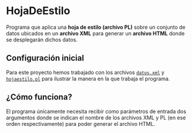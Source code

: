 # HojaDeEstilo
Programa que aplica una **hoja de estilo (archivo PL)** sobre un conjunto de datos ubicados en un **archivo XML** para generar un **archivo HTML** donde se desplegarán dichos datos.

## Configuración inicial
Para este proyecto hemos trabajado con los archivos [`datos.xml`](https://github.com/lecas93/HojaDeEstilo/blob/master/datos.xml) y 
[`hojaestilo.pl`](https://github.com/lecas93/HojaDeEstilo/blob/master/hojaestilo.pl) para ilustrar la manera en la que trabaja el programa.

## ¿Cómo funciona?
El programa únicamente necesita recibir como parámetros de entrada dos argumentos donde se indican el nombre de los archivos XML y PL (en ese orden respectivamente) para poder generar el archivo HTML.
